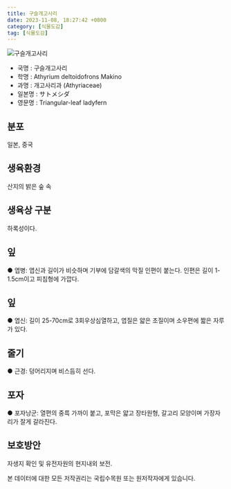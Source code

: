 ```yaml
---
title: 구슬개고사리
date: 2023-11-08, 18:27:42 +0800
category: [식물도감]
tag: [식물도감]
---
```




![구슬개고사리](http://www.nature.go.kr/fileUpload/plants/basic/Aspleniaceae/Asplenium/3932/3_th2.JPG)
- 국명 : 구슬개고사리
- 학명 : Athyrium deltoidofrons Makino
- 과명 : 개고사리과 (Athyriaceae)
- 일본명 : サトメシダ
- 영문명 : Triangular-leaf ladyfern


## 분포
일본, 중국
## 생육환경
산지의 밝은 숲 속
## 생육상 구분
하록성이다. 
## 잎
● 엽병: 엽신과 길이가 비슷하며 기부에 담갈색의 막질 인편이 붙는다. 인편은 길이 1-1.5cm이고 피침형에 가깝다. 
## 잎
● 엽신: 길이 25-70cm로 3회우상심열하고, 엽질은 얇은 초질이며 소우편에 짧은 자루가 있다. 
## 줄기
● 근경: 덩어리지며 비스듬히 선다. 
## 포자
● 포자낭군: 열편의 중륵 가까이 붙고, 포막은 얇고 장타원형, 갈고리 모양이며 가장자리가 잘게 갈라진다. 
## 보호방안
자생지 확인 및 유전자원의 현지내외 보전.






본 데이터에 대한 모든 저작권리는 국립수목원 또는 원저작자에게 있습니다.
